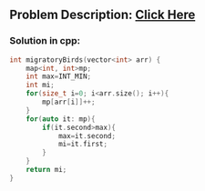 ## Problem Description: [Click Here](https://www.hackerrank.com/challenges/migratory-birds/problem)

### Solution in cpp:

```cpp
int migratoryBirds(vector<int> arr) {
    map<int, int>mp;
    int max=INT_MIN;
    int mi;
    for(size_t i=0; i<arr.size(); i++){
        mp[arr[i]]++;
    }
    for(auto it: mp){
        if(it.second>max){
            max=it.second;
            mi=it.first;
        }
    }
    return mi;
}
```
